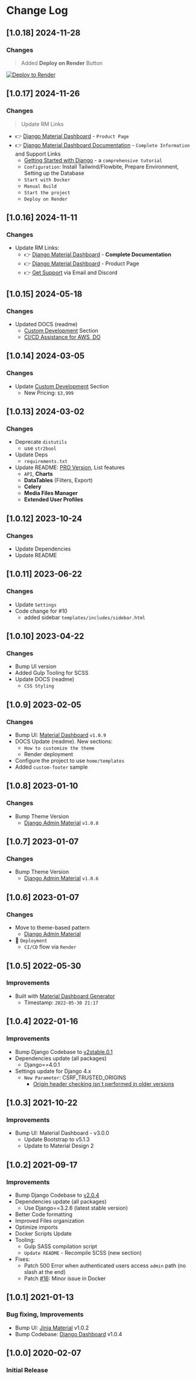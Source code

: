 # Change Log

## [1.0.18] 2024-11-28
### Changes

> Added **Deploy on Render** Button

[![Deploy to Render](https://render.com/images/deploy-to-render-button.svg)](https://render.com/deploy) 


## [1.0.17] 2024-11-26
### Changes

> Update RM Links

- 👉 [Django Material Dashboard](https://app-generator.dev/product/material-dashboard/django/) - `Product Page`
- 👉 [Django Material Dashboard Documentation](https://app-generator.dev/docs/products/django/material-dashboard/index.html) - `Complete Information` and Support Links
  - [Getting Started with Django](https://app-generator.dev/docs/technologies/django/index.html) - a `comprehensive tutorial`
  - `Configuration`: Install Tailwind/Flowbite, Prepare Environment, Setting up the Database 
  - `Start with Docker`
  - `Manual Build`
  - `Start the project`
  - `Deploy on Render`

## [1.0.16] 2024-11-11
### Changes

- Update RM Links:
  - 👉 [Django Material Dashboard](https://app-generator.dev/docs/products/django/material-dashboard/index.html) - **Complete Documentation**
  - 👉 [Django Material Dashboard](https://app-generator.dev/product/material-dashboard/django/) - Product Page
  - 👉 [Get Support](https://app-generator.dev/ticket/create/) via Email and Discord

## [1.0.15] 2024-05-18
### Changes

- Updated DOCS (readme)
  - [Custom Development](https://appseed.us/custom-development/) Section
  - [CI/CD Assistance for AWS, DO](https://appseed.us/terms/#section-ci-cd)

## [1.0.14] 2024-03-05
### Changes

- Update [Custom Development](https://appseed.us/custom-development/) Section
  - New Pricing: `$3,999`

## [1.0.13] 2024-03-02
### Changes

- Deprecate `distutils`
  - use `str2bool`
- Update Deps 
  - `requirements.txt`  
- Update README: [PRO Version](https://appseed.us/product/material-dashboard2-pro/django/), List features
  - `API`, **Charts** 
  - **DataTables** (Filters, Export)
  - **Celery**
  - **Media Files Manager**
  - **Extended User Profiles**

## [1.0.12] 2023-10-24
### Changes

- Update Dependencies 
- Update README 

## [1.0.11] 2023-06-22
### Changes

- Update `Settings`
- Code change for #10
  - added sidebar `templates/includes/sidebar.html`

## [1.0.10] 2023-04-22
### Changes

- Bump UI version 
- Added Gulp Tooling for SCSS
- Update DOCS (readme)
  - `CSS Styling`

## [1.0.9] 2023-02-05
### Changes

- Bump UI: [Material Dashboard](https://github.com/app-generator/django-admin-material-dashboard) `v1.0.9`
- DOCS Update (readme). New sections:
  - `How to customize the theme`
  - Render deployment
- Configure the project to use `home/templates`
- Added `custom-footer` sample

## [1.0.8] 2023-01-10
### Changes

- Bump Theme Version
  - [Django Admin Material](https://github.com/app-generator/django-admin-material-dashboard) `v1.0.8`

## [1.0.7] 2023-01-07
### Changes

- Bump Theme Version
  - [Django Admin Material](https://github.com/app-generator/django-admin-material-dashboard) `v1.0.6`

## [1.0.6] 2023-01-07
### Changes

- Move to theme-based pattern
  - [Django Admin Material](https://github.com/app-generator/django-admin-material-dashboard)
- 🚀 `Deployment` 
  - `CI/CD` flow via `Render`

## [1.0.5] 2022-05-30
### Improvements

- Built with [Material Dashboard Generator](https://appseed.us/generator/material-dashboard/)
  - Timestamp: `2022-05-30 21:17`

## [1.0.4] 2022-01-16
### Improvements

- Bump Django Codebase to [v2stable.0.1](https://github.com/app-generator/boilerplate-code-django-dashboard/releases)
- Dependencies update (all packages) 
  - Django==4.0.1
- Settings update for Django 4.x
  - `New Parameter`: CSRF_TRUSTED_ORIGINS
    - [Origin header checking isn`t performed in older versions](https://docs.djangoproject.com/en/4.0/ref/settings/#csrf-trusted-origins)  

## [1.0.3] 2021-10-22
### Improvements

- Bump UI: Material Dashboard - v3.0.0
  - Update Bootstrap to v5.1.3
  - Update to Material Design 2

## [1.0.2] 2021-09-17
### Improvements

- Bump Django Codebase to [v2.0.4](https://github.com/app-generator/boilerplate-code-django-dashboard/releases)
- Dependencies update (all packages)
  - Use Django==3.2.6 (latest stable version)
- Better Code formatting
- Improved Files organization
- Optimize imports
- Docker Scripts Update 
- Tooling:
  - Gulp SASS compilation script   
  - `Update README` - Recompile SCSS (new section)
- Fixes: 
  - Patch 500 Error when authenticated users access `admin` path (no slash at the end)
  - Patch [#16](https://github.com/app-generator/boilerplate-code-django-dashboard/issues/16): Minor issue in Docker 

## [1.0.1] 2021-01-13
### Bug fixing, Improvements

- Bump UI: [Jinja Material](https://github.com/app-generator/jinja-material-dashboard) v1.0.2
- Bump Codebase: [Django Dashboard](https://github.com/app-generator/boilerplate-code-django-dashboard) v1.0.4 

## [1.0.0] 2020-02-07
### Initial Release
